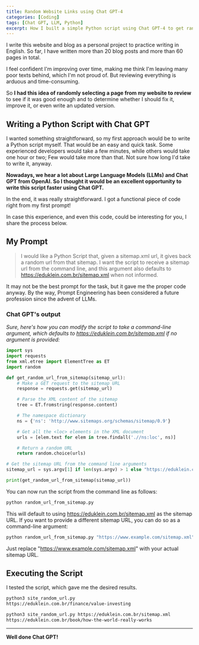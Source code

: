 ```yaml
---
title: Random Website Links using Chat GPT-4
categories: [Coding]
tags: [Chat GPT, LLM, Python]
excerpt: How I built a simple Python script using Chat GPT-4 to get random pages of my website.
---
```


I write this website and blog as a personal project to practice writing in English. So far, I have written more than 20 blog posts and more than 60 pages in total.

I feel confident I'm improving over time, making me think I'm leaving many poor texts behind, which I'm not proud of. But reviewing everything is arduous and time-consuming.

So **I had this idea of randomly selecting a page from my website to review** to see if it was good enough and to determine whether I should fix it, improve it, or even write an updated version.

## Writing a Python Script with Chat GPT

I wanted something straightforward, so my first approach would be to write a Python script myself. That would be an easy and quick task. Some experienced developers would take a few minutes, while others would take one hour or two; Few would take more than that. Not sure how long I'd take to write it, anyway.

**Nowadays, we hear a lot about Large Language Models (LLMs) and Chat GPT from OpenAI. So I thought it would be an excellent opportunity to write this script faster using Chat GPT.**

In the end, it was really straightforward. I got a functional piece of code right from my first prompt!

In case this experience, and even this code, could be interesting for you, I share the process below.

## My Prompt

> I would like a Python Script that, given a sitemap.xml url, it gives back a random url from that sitemap. I want the script to receive a sitemap url from the command line, and this argument also defaults to https://eduklein.com.br/sitemap.xml when not informed.

It may not be the best prompt for the task, but it gave me the proper code anyway. By the way, Prompt Engineering has been considered a future profession since the advent of LLMs.

### Chat GPT's output

*Sure, here's how you can modify the script to take a command-line argument, which defaults to https://eduklein.com.br/sitemap.xml if no argument is provided:*

~~~ python
import sys
import requests
from xml.etree import ElementTree as ET
import random

def get_random_url_from_sitemap(sitemap_url):
    # Make a GET request to the sitemap URL
    response = requests.get(sitemap_url)

    # Parse the XML content of the sitemap
    tree = ET.fromstring(response.content)

    # The namespace dictionary
    ns = {'ns': 'http://www.sitemaps.org/schemas/sitemap/0.9'}

    # Get all the <loc> elements in the XML document
    urls = [elem.text for elem in tree.findall('.//ns:loc', ns)]

    # Return a random URL
    return random.choice(urls)

# Get the sitemap URL from the command line arguments
sitemap_url = sys.argv[1] if len(sys.argv) > 1 else "https://eduklein.com.br/sitemap.xml"

print(get_random_url_from_sitemap(sitemap_url))
~~~

You can now run the script from the command line as follows:

~~~ bash
python random_url_from_sitemap.py
~~~

This will default to using https://eduklein.com.br/sitemap.xml as the sitemap URL. If you want to provide a different sitemap URL, you can do so as a command-line argument:

~~~ bash
python random_url_from_sitemap.py "https://www.example.com/sitemap.xml"
~~~

Just replace "https://www.example.com/sitemap.xml" with your actual sitemap URL.

## Executing the Script

I tested the script, which gave me the desired results.

~~~ bash
python3 site_random_url.py
https://eduklein.com.br/finance/value-investing
~~~

~~~ bash
python3 site_random_url.py https://eduklein.com.br/sitemap.xml
https://eduklein.com.br/book/how-the-world-really-works
~~~

---

**Well done Chat GPT!**